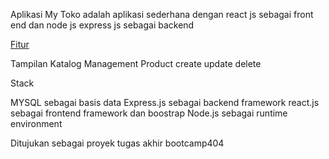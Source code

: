 Aplikasi My Toko
adalah aplikasi sederhana dengan react js sebagai front end dan node js express js sebagai backend

<a href="#fitur">Fitur</a>

Tampilan Katalog
Management Product 
 create
 update
 delete

Stack

MYSQL sebagai basis data
Express.js sebagai backend framework
react.js sebagai frontend framework dan boostrap
Node.js sebagai runtime environment

Ditujukan sebagai proyek tugas akhir bootcamp404
